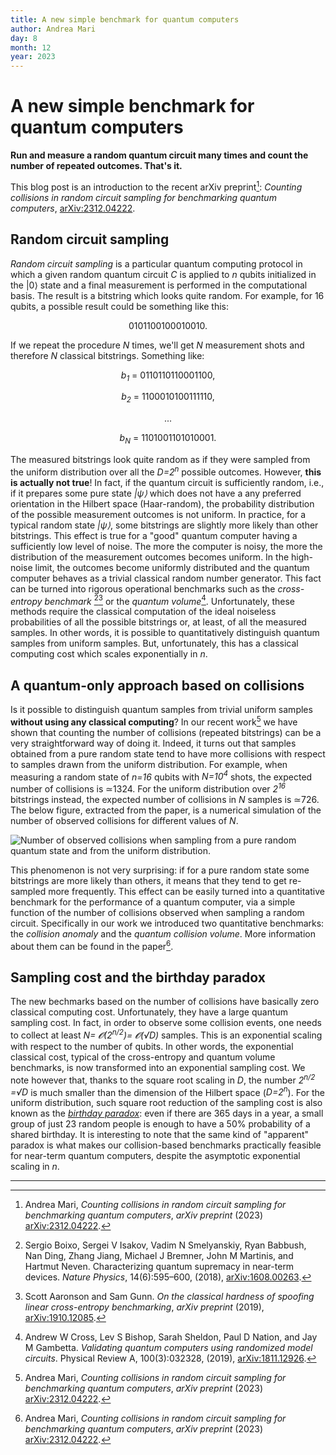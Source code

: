 ```yaml
---
title: A new simple benchmark for quantum computers
author: Andrea Mari
day: 8
month: 12
year: 2023
---
```


# A new simple benchmark for quantum computers

**Run and measure a random quantum circuit many times and count the number of repeated outcomes. That's it.**

This blog post is an introduction to the recent arXiv preprint[^1]: _Counting collisions in random circuit sampling for benchmarking quantum computers_, [arXiv:2312.04222](https://arxiv.org/abs/2312.04222).


## Random circuit sampling

_Random circuit sampling_ is a particular quantum computing protocol in which a given random quantum circuit _C_ is applied to _n_ qubits initialized in the |0⟩ state and a final measurement is performed in the computational basis. The result is a bitstring which looks quite random. For example, for 16 qubits, a possible result could be something like this:

<div align="center">

0101100100010010.

</div>

If we repeat the procedure _N_ times, we'll get _N_ measurement shots and therefore _N_ classical bitstrings. Something like:

<div align="center">

_b<sub>1</sub>_ = 0110110110001100,



_b<sub>2</sub>_ = 1100010100111110,

...


_b<sub>N</sub>_ = 1101001101010001.

</div>

The measured bitstrings look quite random as if they were sampled from the uniform distribution over all the _D=2_<sup>_n_</sup> possible outcomes. However, **this is actually not true**! In fact, if the quantum circuit is sufficiently random, i.e., if it prepares some pure state _|ψ⟩_ which does not have a any preferred orientation in the Hilbert space (Haar-random), the probability distribution of the possible measurement outcomes is not uniform. In practice, for a typical random state _|ψ⟩_, some bitstrings are slightly more likely than other bitstrings.
This effect is true for a "good" quantum computer having a sufficiently low level of noise. The more the computer is noisy, the more the distribution of the measurement outcomes becomes uniform. In the high-noise limit, the outcomes become uniformly distributed and the quantum computer behaves as  a trivial classical random number generator.
This fact can be turned into rigorous operational benchmarks such as the _cross-entropy benchmark_ [^2][^3] or the _quantum volume_[^4]. Unfortunately, these methods require the classical computation of the ideal noiseless probabilities of all the possible bitstrings or, at least, of all the measured samples. In other words, it is possible to quantitatively distinguish quantum samples from uniform samples. But, unfortunately, this has a classical computing cost which scales exponentially in _n_.


## A quantum-only approach based on collisions

Is it possible to distinguish quantum samples  from trivial uniform samples **without using any classical computing**? In our recent work[^1] we have shown that counting the number of collisions (repeated bitstrings) can be a very straightforward way of doing it. Indeed, it turns out that samples obtained from a pure random state tend to have more collisions with respect to samples drawn from the uniform distribution. 
For example, when measuring a random state of _n=16_ qubits with _N=10<sup>4</sup>_ shots, the expected number of collisions is ≃1324. For the uniform distribution over _2<sup>16</sup>_ bitstrings instead, the expected number of collisions in _N_ samples is ≃726.
The below figure, extracted from the paper, is a numerical simulation of the number of observed collisions for different values of _N_.

![Number of observed collisions when sampling from a pure random quantum state and from the uniform distribution.](/images/2023_collisions_blog_post.png)

This phenomenon is not very surprising: if for a pure random state some bitstrings are more likely than others, it means that they tend to get re-sampled more frequently.
This effect can be easily turned into a quantitative benchmark for the performance of a quantum computer, via a simple function of the number of collisions observed when sampling a random circuit. Specifically in our work we introduced two quantitative benchmarks: the _collision anomaly_ and the _quantum collision volume_. More information about them can be found in the paper[^1].

## Sampling cost and the birthday paradox

The new bechmarks based on the number of collisions have basically zero classical computing cost. Unfortunately, they have a large quantum sampling cost. In fact, in order to observe some collision events, one needs to collect at least _N= 𝓞(2<sup>_n/2_</sup>)= 𝓞(√D)_ samples. This is an exponential scaling with respect to the number of qubits. In other words, the exponential classical cost, typical of the cross-entropy and quantum volume benchmarks, is now transformed into an exponential sampling cost. 
We note however that, thanks to the square root scaling in _D_, the number _2<sup>_n/2_</sup> =√D_ is much smaller than the dimension of the Hilbert space  (_D=2<sup>_n_</sup>_). For the uniform distribution, such square root reduction of the sampling cost is also known as the [_birthday paradox_](https://en.wikipedia.org/wiki/Birthday_problem): even if there are 365 days in a year, a small group of just 23 random people is enough to have a 50% probability of a shared birthday. It is interesting to note that the same kind of "apparent"  paradox is what makes our collision-based benchmarks practically feasible for near-term quantum computers, despite the asymptotic exponential scaling in _n_.

------------------------------------------------------

[^1]: Andrea Mari, _Counting collisions in random circuit sampling for benchmarking quantum computers_, _arXiv preprint_ (2023) [arXiv:2312.04222](https://arxiv.org/abs/2312.04222).  

[^2]: Sergio Boixo, Sergei V Isakov, Vadim N Smelyanskiy, Ryan Babbush, Nan Ding, Zhang Jiang, Michael J Bremner, John M Martinis, and Hartmut Neven. Characterizing quantum supremacy in near-term devices. _Nature Physics_, 14(6):595–600, (2018), [arXiv:1608.00263](https://arxiv.org/abs/1608.00263).

[^3]: Scott Aaronson and Sam Gunn. _On the classical hardness of spoofing linear cross-entropy benchmarking_, _arXiv preprint_ (2019), [arXiv:1910.12085](https://arxiv.org/abs/1910.12085).

[^4]: Andrew W Cross, Lev S Bishop, Sarah Sheldon, Paul D Nation,
and Jay M Gambetta. _Validating quantum computers using randomized model circuits_. Physical Review A, 100(3):032328, (2019), [arXiv:1811.12926](https://arxiv.org/abs/1811.12926).

